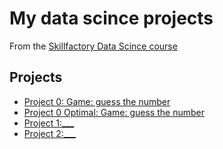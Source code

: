# My data scince projects
From the [Skillfactory Data Scince course](https://skillfactory.ru/data-science-specialization)

## Projects

* [Project 0: Game: guess the number](https://github.com/Nokachishikime/sf_data_science/tree/main/project_0)
* [Project 0 Optimal: Game: guess the number](https://github.com/Nokachishikime/sf_data_science/tree/main/project_0_optimal)
* [Project 1:___](___)
* [Project 2:___](___)
